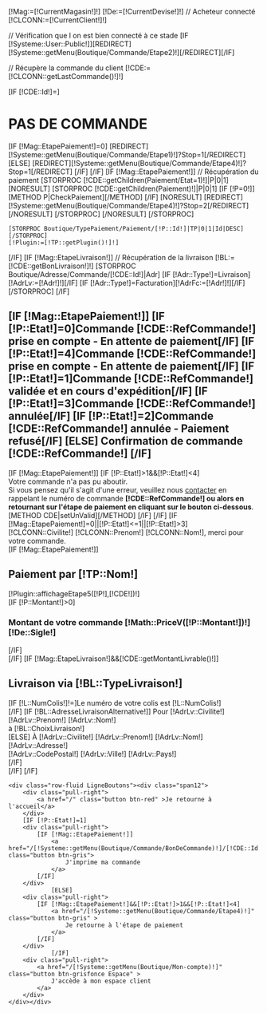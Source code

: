 [!Mag:=[!CurrentMagasin!]!]
[!De:=[!CurrentDevise!]!]
// Acheteur connecté
[!CLCONN:=[!CurrentClient!]!]

// Vérification que l on est bien connecté à ce stade
[IF [!Systeme::User::Public!]][REDIRECT][!Systeme::getMenu(Boutique/Commande/Etape2)!][/REDIRECT][/IF]

// Récupère la commande du client
[!CDE:=[!CLCONN::getLastCommande()!]!]

[IF [!CDE::Id!]=]
        <h1>PAS DE COMMANDE </h1>
	[IF [!Mag::EtapePaiement!]=0]
		[REDIRECT][!Systeme::getMenu(Boutique/Commande/Etape1)!]?Stop=1[/REDIRECT]
	[ELSE]
		[REDIRECT][!Systeme::getMenu(Boutique/Commande/Etape4)!]?Stop=1[/REDIRECT]
	[/IF]
[/IF]
[IF [!Mag::EtapePaiement!]]
	// Récupération du paiement
	[STORPROC [!CDE::getChildren(Paiement/Etat=1)!]|P|0|1]
            [NORESULT]
                [STORPROC [!CDE::getChildren(Paiement)!]|P|0|1]
                    [IF [!P=0!]]
                        [METHOD P|CheckPaiement][/METHOD]
                    [/IF]
                    [NORESULT]
                        [REDIRECT][!Systeme::getMenu(Boutique/Commande/Etape4)!]?Stop=2[/REDIRECT]
                    [/NORESULT]
                [/STORPROC]
            [/NORESULT]
	[/STORPROC]

	[STORPROC Boutique/TypePaiement/Paiement/[!P::Id!]|TP|0|1|Id|DESC][/STORPROC]
	[!Plugin:=[!TP::getPlugin()!]!]
[/IF]
[IF [!Mag::EtapeLivraison!]]
	// Récupération de la livraison
	[!BL:=[!CDE::getBonLivraison!]!]
	[STORPROC Boutique/Adresse/Commande/[!CDE::Id!]|Adr]
		[IF [!Adr::Type!]=Livraison][!AdrLv:=[!Adr!]!][/IF]
		[IF [!Adr::Type!]=Facturation][!AdrFc:=[!Adr!]!][/IF]
	[/STORPROC]
[/IF]
<div class="CommandeEtape5">
	<div class="row-fluid"><div class="span12">
		<h2>
			[IF [!Mag::EtapePaiement!]]
				[IF [!P::Etat!]=0]Commande [!CDE::RefCommande!] prise en compte - En attente de paiement[/IF]
				[IF [!P::Etat!]=4]Commande [!CDE::RefCommande!] prise en compte - En attente de paiement[/IF]
				[IF [!P::Etat!]=1]Commande [!CDE::RefCommande!] validée et en cours d'expédition[/IF]
				[IF [!P::Etat!]=3]Commande [!CDE::RefCommande!] annulée[/IF]
				[IF [!P::Etat!]=2]Commande [!CDE::RefCommande!] annulée - Paiement refusé[/IF]
			[ELSE]
				Confirmation de commande [!CDE::RefCommande!]
			[/IF]
		</h2>
	</div></div>
	[IF [!Mag::EtapePaiement!]]
		[IF [!P::Etat!]>1&&[!P::Etat!]<4]
			<div class="row-fluid"><div class="span12">
				<div class="Desc">
					Votre commande n'a pas pu aboutir.<br />
					Si vous pensez qu'il s'agit d'une erreur, veuillez nous <a href="/Contact" class="Etape5Lien" >contacter</a> en rappelant le numéro de commande&nbsp;<strong>[!CDE::RefCommande!] ou alors en retournant sur l'étape de paiement en cliquant sur le bouton ci-dessous</strong>.
				</div>
			</div></div>
			[METHOD CDE|setUnValid][/METHOD]
		[/IF]
	[/IF]
	[IF [!Mag::EtapePaiement!]=0||[!P::Etat!]<=1||[!P::Etat!]>3]
		<div class="row-fluid"><div class="span12">
			<div class="Desc">
				[!CLCONN::Civilite!] [!CLCONN::Prenom!] [!CLCONN::Nom!], merci pour votre commande.
			</div>
		</div></div>
		[IF [!Mag::EtapePaiement!]]
			<div class="row-fluid"><div class="span12">
				<div class="Desc">
					<h2>Paiement par [!TP::Nom!]</h2>
					[!Plugin::affichageEtape5([!P!],[!CDE!])!]
					<br />[IF [!P::Montant!]>0]<br /><h3>Montant de votre commande [!Math::PriceV([!P::Montant!])!][!De::Sigle!]&nbsp;&nbsp;</h3>[/IF]
				</div>
			</div></div>
		[/IF]
		[IF [!Mag::EtapeLivraison!]&&[!CDE::getMontantLivrable()!]]
			<div class="row-fluid"><div class="span12">
				<div class="Desc">
					<h2>Livraison via [!BL::TypeLivraison!]</h2>
					[IF [!L::NumColis!]!=]Le numéro de votre colis est [!L::NumColis!]<br />[/IF]
					[IF [!BL::AdresseLivraisonAlternative!]]
						Pour <span class="nom">[!AdrLv::Civilite!] [!AdrLv::Prenom!] [!AdrLv::Nom!]</span><br />
						à [!BL::ChoixLivraison!]<br />
					[ELSE]
						À <span class="nom">[!AdrLv::Civilite!] [!AdrLv::Prenom!] [!AdrLv::Nom!]</span><br />
						[!AdrLv::Adresse!] <br />
						[!AdrLv::CodePostal!] [!AdrLv::Ville!] [!AdrLv::Pays!]<br />
					[/IF]	
				</div>
			</div></div>
		[/IF]
	[/IF]

	<div class="row-fluid LigneBoutons"><div class="span12">
		<div class="pull-right">
			<a href="/" class="button btn-red" >Je retourne à l'accueil</a>
		</div>
		[IF [!P::Etat!]=1]
		<div class="pull-right">
			[IF [!Mag::EtapePaiement!]]
				<a href="/[!Systeme::getMenu(Boutique/Commande/BonDeCommande)!]/[!CDE::Id!]" class="button btn-gris">
					J'imprime ma commande
				</a>
			[/IF]
		</div>
                [ELSE]
		<div class="pull-right">
			[IF [!Mag::EtapePaiement!]&&[!P::Etat!]>1&&[!P::Etat!]<4]
				<a href="/[!Systeme::getMenu(Boutique/Commande/Etape4)!]" class="button btn-gris" >
					Je retourne à l'étape de paiement
				</a>
			[/IF]
		</div>
                [/IF]
		<div class="pull-right">
			<a href="/[!Systeme::getMenu(Boutique/Mon-compte)!]" class="button btn-grisfonce Espace" >
				J'accède à mon espace client
			</a>
		</div>
	</div></div>


</div>